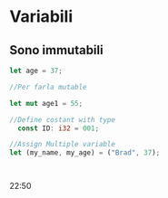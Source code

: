 # Variabili

## Sono immutabili

```rust
let age = 37;

//Per farla mutable 

let mut age1 = 55;

//Define costant with type 
  const ID: i32 = 001;

//Assign Multiple variable
let (my_name, my_age) = ("Brad", 37);




```

22:50
